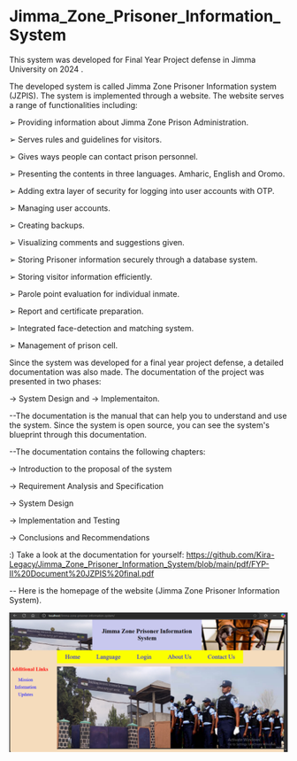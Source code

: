 # Jimma_Zone_Prisoner_Information_System
This system was developed for Final Year Project defense in Jimma University on 2024 .

The developed system is called Jimma Zone Prisoner Information system (JZPIS). The system 
is implemented through a website. The website serves a range of functionalities including:

➢ Providing information about Jimma Zone Prison Administration.

➢ Serves rules and guidelines for visitors.

➢ Gives ways people can contact prison personnel.

➢ Presenting the contents in three languages. Amharic, English and Oromo.

➢ Adding extra layer of security for logging into user accounts with OTP.

➢ Managing user accounts.

➢ Creating backups.

➢ Visualizing comments and suggestions given.

➢ Storing Prisoner information securely through a database system.

➢ Storing visitor information efficiently.

➢ Parole point evaluation for individual inmate.

➢ Report and certificate preparation.

➢ Integrated face-detection and matching system.

➢ Management of prison cell.

Since the system was developed for a final year project defense, a detailed documentation was also made. The documentation of the project was presented in two phases: 

-> System Design and
-> Implementaiton. 

--The documentation is the manual that can help you to understand and use the system. Since the system is open source, you can see the system's blueprint through this documentation. 

--The documentation contains the following chapters:

-> Introduction to the proposal of the system

-> Requirement Analysis and Specification

-> System Design

-> Implementation and Testing 

-> Conclusions and Recommendations

:) Take a look at the documentation for yourself: https://github.com/Kira-Legacy/Jimma_Zone_Prisoner_Information_System/blob/main/pdf/FYP-II%20Document%20JZPIS%20final.pdf

-- Here is the homepage of the website (Jimma Zone Prisoner Information System).

![HTML Image](https://github.com/Kira-Legacy/Image_Repo/blob/main/JZPIS%20homepage.png)


